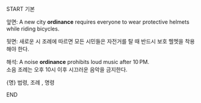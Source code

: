 START
기본

앞면:
A new city **ordinance** requires everyone to wear protective helmets while riding bicycles.

뒷면:
새로운 시 조례에 따르면 모든 시민들은 자전거를 탈 때 반드시 보호 헬멧을 착용해야 한다.

해석:
A noise **ordinance** prohibits loud music after 10 PM.  
소음 조례는 오후 10시 이후 시끄러운 음악을 금지한다.

{명} 법령, 조례 , 명령
<!--ID: 1743046682496-->
END
